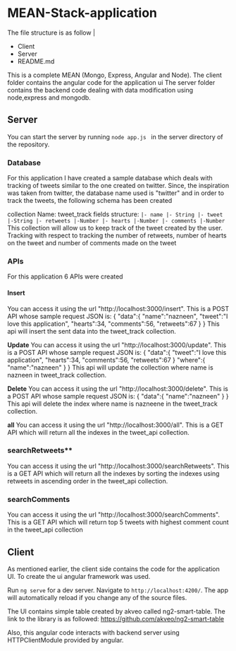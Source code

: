 # MEAN-Stack-application
The file structure is as follow
|
  - Client
  - Server
  - README.md
  
This is a complete MEAN (Mongo, Express, Angular and Node).
The client folder contains the angular code for the application ui
The server folder contains the backend code dealing with data modification using node,express and mongodb.

## Server
You can start the server by running
`node app.js `
in the server directory of the repository.

### Database
For this application I have created a sample database which deals with tracking of tweets similar to the one created on twitter.
Since, the inspiration was taken from twitter, the database name used is "twitter" and in order to track the tweets, the following schema has been created

collection Name: tweet_track
fields structure:
`|- name
  |- String
|- tweet
  |-String
|- retweets
  |-Number
|- hearts
  |-Number
|- comments
  |-Number
`
This collection will allow us to keep track of the tweet created by the user. Tracking with respect to tracking the number of retweets, number of hearts on the tweet and number of comments made on the tweet

### APIs
For this application 6 APIs were created

#### Insert
You can access it using the url "http://localhost:3000/insert".
This is a POST API whose sample request JSON is:
{
      "data":{
        "name":"nazneen",
        "tweet":"I love this application",
        "hearts":34,
        "comments":56,
        "retweets":67
      }
    }
This api will insert the sent data into the tweet_track collection.

**Update**
You can access it using the url "http://localhost:3000/update".
This is a POST API whose sample request JSON is:
{
      "data":{
        "tweet":"I love this application",
        "hearts":34,
        "comments":56,
        "retweets":67
      }
      "where":{
        "name":"nazneen"
      }
    }
This api will update the collection where name is nazneen in tweet_track collection.

**Delete**
You can access it using the url "http://localhost:3000/delete".
This is a POST API whose sample request JSON is:
{
      "data":{
        "name":"nazneen"
      }
    }
This api will delete the index where name is nazneene in the tweet_track collection.

**all**
You can access it using the url "http://localhost:3000/all".
This is a GET API which will return all the indexes in the tweet_api collection.

### searchRetweets**
You can access it using the url "http://localhost:3000/searchRetweets".
This is a GET API which will return all the indexes by sorting the indexes using retweets in ascending order in the tweet_api collection.

### searchComments
You can access it using the url "http://localhost:3000/searchComments".
This is a GET API which will return top 5 tweets with highest comment count in the tweet_api collection

 
## Client
As mentioned earlier, the client side contains the code for the application UI. To create the ui angular framework was used.

Run `ng serve` for a dev server. Navigate to `http://localhost:4200/`. The app will automatically reload if you change any of the source files.


The UI contains simple table created by akveo called ng2-smart-table.
The link to the library is as followed:
https://github.com/akveo/ng2-smart-table

Also, this angular code interacts with backend server using HTTPClientModule provided by angular.
